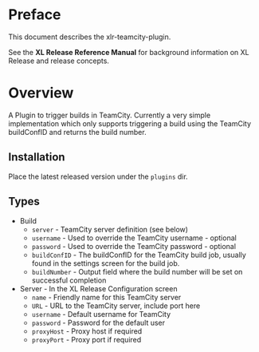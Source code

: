 # Preface #

This document describes the xlr-teamcity-plugin.

See the **XL Release Reference Manual** for background information on XL Release and release concepts.

# Overview #

A Plugin to trigger builds in TeamCity. Currently a very simple implementation which only supports triggering a build using the TeamCity buildConfID and returns the build number.

## Installation ##

Place the latest released version under the `plugins` dir.

## Types ##

+ Build 
  * `server` - TeamCity server definition (see below)
  * `username` - Used to override the TeamCity username - optional 
  * `password` - Used to override the TeamCity password - optional
  * `buildConfID` - The buildConfID for the TeamCity build job, usually found in the settings screen for the build job.
  * `buildNumber` - Output field where the build number will be set on successful completion
+ Server - In the XL Release Configuration screen
  * `name` - Friendly name for this TeamCity server
  * `URL` - URL to the TeamCity server, include port here
  * `username` - Default username for TeamCity
  * `password` - Password for the default user
  * `proxyHost` - Proxy host if required
  * `proxyPort` - Proxy port if required

